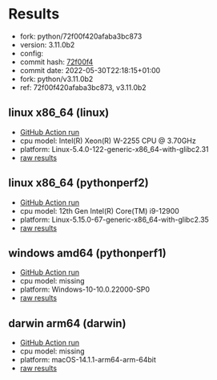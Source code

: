 # Results

- fork: python/72f00f420afaba3bc873
- version: 3.11.0b2
- config: 
- commit hash: [72f00f4](https://github.com/python/cpython/commit/72f00f4)
- commit date: 2022-05-30T22:18:15+01:00
- fork: python/v3.11.0b2
- ref: 72f00f420afaba3bc873, v3.11.0b2

## linux x86_64 (linux)

- [GitHub Action run](https://github.com/faster-cpython/benchmarking/actions/runs/4566178854)
- cpu model: Intel(R) Xeon(R) W-2255 CPU @ 3.70GHz
- platform: Linux-5.4.0-122-generic-x86_64-with-glibc2.31
- [raw results](bm-20220530-linux-x86_64-python-v3.11.0b2-3.11.0b2-72f00f4.json)

## linux x86_64 (pythonperf2)

- [GitHub Action run](https://github.com/faster-cpython/benchmarking/actions/runs/4566178854)
- cpu model: 12th Gen Intel(R) Core(TM) i9-12900
- platform: Linux-5.15.0-67-generic-x86_64-with-glibc2.35
- [raw results](bm-20220530-pythonperf2-x86_64-python-v3.11.0b2-3.11.0b2-72f00f4.json)

## windows amd64 (pythonperf1)

- [GitHub Action run](https://github.com/faster-cpython/benchmarking/actions/runs/4566178854)
- cpu model: missing
- platform: Windows-10-10.0.22000-SP0
- [raw results](bm-20220530-pythonperf1-amd64-python-v3.11.0b2-3.11.0b2-72f00f4.json)

## darwin arm64 (darwin)

- [GitHub Action run](https://github.com/faster-cpython/benchmarking/actions/runs/6961753382)
- cpu model: missing
- platform: macOS-14.1.1-arm64-arm-64bit
- [raw results](bm-20220530-darwin-arm64-python-72f00f420afaba3bc873-3.11.0b2-72f00f4.json)

